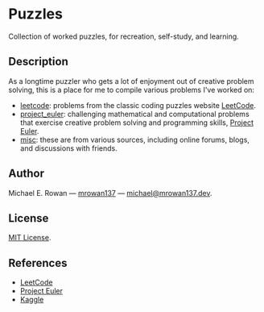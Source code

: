 # Puzzles

Collection of worked puzzles, for recreation, self-study, and learning.


## Description

As a longtime puzzler who gets a lot of enjoyment out of creative problem
solving, this is a place for me to compile various problems I've worked on:

* [leetcode](https://github.com/mrowan137/puzzles/blob/main/leetcode): problems
  from the classic coding puzzles website
  [LeetCode](https://leetcode.com/problems/).
* [project_euler](https://github.com/mrowan137/puzzles/blob/main/project_euler):
  challenging mathematical and computational problems that exercise creative
  problem solving and programming skills,
  [Project Euler](https://projecteuler.net/).
* [misc](https://github.com/mrowan137/puzzles/blob/main/misc): these are from
  various sources, including online forums, blogs, and discussions with friends.


## Author

Michael E. Rowan — [mrowan137](https://github.com/mrowan137) — [michael@mrowan137.dev](mailto:michael@mrowan137.dev).


## License

[MIT License](https://github.com/mrowan137/puzzles/blob/main/LICENSE).


## References

* [LeetCode](https://leetcode.com/problems/)
* [Project Euler](https://projecteuler.net/)
* [Kaggle](https://www.kaggle.com/datasets)